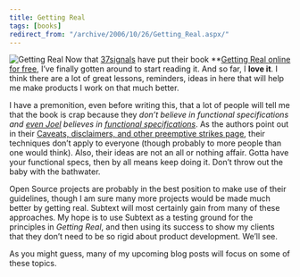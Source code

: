 ```yaml
---
title: Getting Real
tags: [books]
redirect_from: "/archive/2006/10/26/Getting_Real.aspx/"
---
```


![Getting
Real](https://haacked.com/images/haacked_com/WindowsLiveWriter/GettingReal_9AD6/GettingRealblackbook%5B4%5D.gif)
Now that [37signals](http://37signals.com/ "37signals") have put their
book **[Getting Real online for
free](http://gettingreal.37signals.com/toc.php "Getting Real the Book"),
I’ve finally gotten around to start reading it. And so far, I **love
it**. I think there are a lot of great lessons, reminders, ideas in here
that will help me make products I work on that much better.

I have a premonition, even before writing this, that a lot of people
will tell me that the book is crap because they *don’t believe in
functional specifications and [even
Joel](http://en.wikipedia.org/wiki/Appeal_to_authority "Appeal to Authority")
believes in [functional
specifications](http://www.joelonsoftware.com/articles/fog0000000036.html "Painless Functional Specifications")*.
As the authors point out in their [Caveats, disclaimers, and other
preemptive strikes
page](http://gettingreal.37signals.com/ch01_Caveats_disclaimers_and_other_preemptive_strikes.php "Caveats yo."),
their techniques don’t apply to everyone (though probably to more people
than one would think). Also, their ideas are not an all or nothing
affair. Gotta have your functional specs, then by all means keep doing
it. Don’t throw out the baby with the bathwater.

Open Source projects are probably in the best position to make use of
their guidelines, though I am sure many more projects would be made much
better by getting real. Subtext will most certainly gain from many of
these approaches. My hope is to use
Subtext as a
testing ground for the principles in *Getting Real*, and then using its
success to show my clients that they don’t need to be so rigid about
product development. We’ll see.

As you might guess, many of my upcoming blog posts will focus on some of
these topics.

